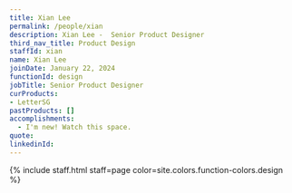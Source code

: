 ```yaml
---
title: Xian Lee
permalink: /people/xian
description: Xian Lee -  Senior Product Designer
third_nav_title: Product Design
staffId: xian
name: Xian Lee
joinDate: January 22, 2024
functionId: design
jobTitle: Senior Product Designer
curProducts:
- LetterSG
pastProducts: []
accomplishments:
  - I'm new! Watch this space.
quote: 
linkedinId:
---
```


{% include staff.html staff=page color=site.colors.function-colors.design %}
